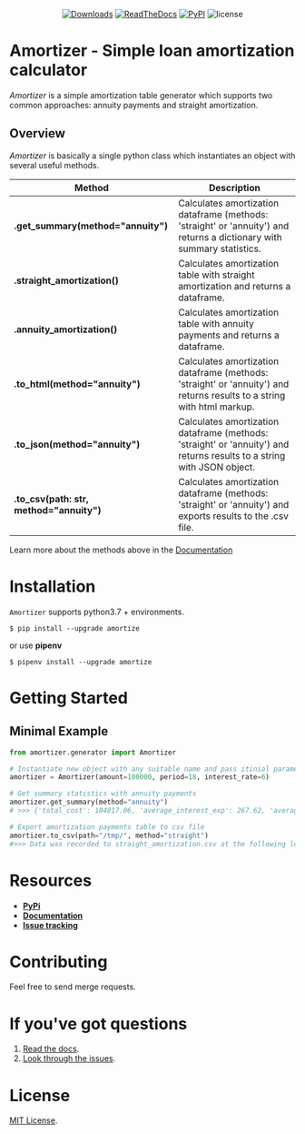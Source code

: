 <div align="center">

[![Downloads](https://pepy.tech/badge/amortizer)](https://pepy.tech/project/amortizer)
[![ReadTheDocs](https://readthedocs.org/projects/amortizer/badge/?version=latest)](https://amortizer.readthedocs.io/en/latest/?badge=latest)
[![PyPI](https://img.shields.io/pypi/v/amortizer)](https://pypi.org/project/amortizer/)
![license](https://img.shields.io/github/license/vlntsolo/amortizer?label=license)

</div>

# Amortizer - Simple loan amortization calculator

*Amortizer* is a simple amortization table generator which supports two common approaches: annuity payments and straight amortization. 


## Overview

*Amortizer* is basically a single python class which instantiates an object with several useful methods.

| Method | Description |
| ---- | --- |
| **.get_summary(method="annuity")** | Calculates amortization dataframe (methods: 'straight' or 'annuity') and returns a dictionary with summary statistics. |
| **.straight_amortization()** | Calculates amortization table with straight amortization and returns a dataframe. |
| **.annuity_amortization()** | Calculates amortization table with annuity payments and returns a dataframe. |
| **.to_html(method="annuity")** | Calculates amortization dataframe (methods: 'straight' or 'annuity') and returns results to a string with html markup. |
| **.to_json(method="annuity")** | Calculates amortization dataframe (methods: 'straight' or 'annuity') and returns results to a string with JSON object. |
| **.to_csv(path: str, method="annuity")** | Calculates amortization dataframe (methods: 'straight' or 'annuity') and exports results to the .csv file. |

Learn more about the methods above in the [Documentation][docs]

# Installation 

`Amortizer` supports python3.7 + environments.

```shell
$ pip install --upgrade amortize
```

or use **pipenv**

```shell
$ pipenv install --upgrade amortize
```


# Getting Started

## Minimal Example

```python
from amortizer.generator import Amortizer

# Instantiate new object with any suitable name and pass itinial parameters of the loan / mortgage
amortizer = Amortizer(amount=100000, period=18, interest_rate=6)

# Get summary statistics with annuity payments
amortizer.get_summary(method="annuity")
# >>> {'total_cost': 104817.06, 'average_interest_exp': 267.62, 'average_monthly_pmt': 5823.17, 'total_interest_exp': 4817.12}

# Export amortization payments table to csv file
amortizer.to_csv(path="/tmp/", method="straight")
#>>> Data was recorded to straight_amortization.csv at the following location: /tmp/

```

# Resources

- [**PyPi**](https://pypi.org/project/amortizer)
- [**Documentation**](https://amortizer.readthedocs.io/en/latest/)
- [**Issue tracking**](https://github.com/vlntsolo/amortizer/issues)


# Contributing

Feel free to send merge requests.


# If you've got questions

1. [Read the docs][docs].
2. [Look through the issues](https://github.com/vlntsolo/amortizer/issues).


# License

[MIT License](LICENSE).


[docs]: https://amortizer.readthedocs.io/en/latest/